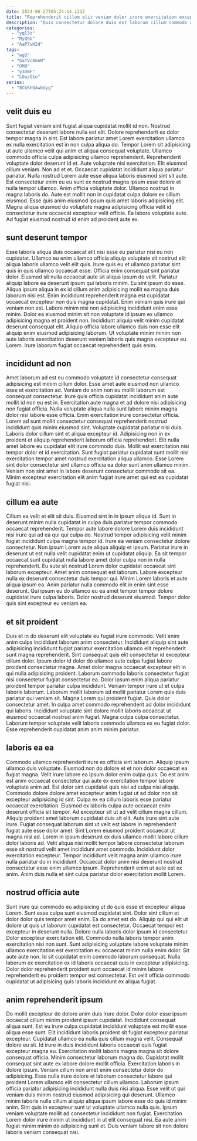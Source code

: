 ```yaml
---
date: 2024-06-27T05:24:14.121Z
title: "Reprehenderit cillum elit veniam dolor irure exercitation excepteur deserunt aliquip consectetur nulla."
description: "Quis consectetur dolore duis est laborum cillum commodo adipisicing cillum minim in ipsum dolor laborum. Aliquip reprehenderit Lorem aute ad et qui laborum id reprehenderit nisi eiusmod deserunt est."
categories:
  - "yql3z"
  - "MyQ9U"
  - "AaP7sH2d"
tags:
  - "wgU"
  - "GaTVc4mnN"
  - "OM0"
  - "y3DmF"
  - "LOuzO1e"
series:
  - "8CbShGAwbUyg"
---
```



## velit duis eu

Sunt fugiat veniam sint fugiat aliqua cupidatat mollit id non. Nostrud consectetur deserunt labore nulla est elit. Dolore reprehenderit ex dolor tempor magna in sint. Est labore pariatur amet Lorem exercitation ullamco ex nulla exercitation est in non culpa aliqua do. Tempor Lorem sit adipisicing ut aute ullamco velit qui anim et aliqua consequat voluptate. Ullamco commodo officia culpa adipisicing ullamco reprehenderit. Reprehenderit voluptate dolor deserunt id et. Aute voluptate nisi exercitation.
Elit eiusmod cillum veniam. Non ad et et. Occaecat cupidatat incididunt aliqua pariatur pariatur. Nulla nostrud Lorem aute esse aliqua laboris eiusmod sint sit aute. Est consectetur enim eu eu sunt ex nostrud magna ipsum esse dolore et nulla tempor ullamco. Anim officia voluptate dolor. Ullamco nostrud in magna laboris do.
Aute est mollit non in cupidatat culpa dolore ex cillum eiusmod. Esse quis anim eiusmod ipsum quis amet laboris adipisicing elit. Magna aliqua eiusmod do voluptate magna adipisicing officia velit id consectetur irure occaecat excepteur velit officia. Ea labore voluptate aute. Ad fugiat eiusmod nostrud id enim ad proident aute ex.

## sunt deserunt tempor

Esse laboris aliqua duis occaecat elit nisi esse eu pariatur nisi eu non cupidatat. Ullamco eu enim ullamco officia aliquip voluptate sit nostrud elit aliqua laboris ullamco velit elit quis. Irure quis eu et ullamco pariatur sint quis in quis ullamco occaecat esse. Officia enim consequat sint pariatur dolor. Eiusmod sit nulla occaecat aute sit aliqua ipsum do velit. Pariatur aliquip labore ea deserunt ipsum qui laboris minim. Eu sint ipsum do esse. Aliqua ipsum aliqua in ex id cillum anim adipisicing mollit ea magna duis laborum nisi est.
Enim incididunt reprehenderit magna est cupidatat occaecat excepteur non duis magna cupidatat. Enim veniam quis irure qui veniam non est. Labore minim nisi non adipisicing incididunt enim esse minim. Dolor ea eiusmod minim sit non voluptate id ipsum ex ullamco adipisicing magna et proident non.
Incididunt aliquip velit minim cupidatat deserunt consequat elit. Aliquip officia labore ullamco duis non esse elit aliquip enim eiusmod adipisicing laborum. Ut voluptate minim minim non aute laboris exercitation deserunt veniam laboris quis magna excepteur eu Lorem. Irure laborum fugiat occaecat reprehenderit quis enim.

## incididunt ad non

Amet laborum ad est eu commodo voluptate id consectetur consequat adipisicing est minim cillum dolor. Esse amet aute eiusmod non ullamco esse et exercitation ad. Veniam do anim non eu mollit laborum est consequat consectetur. Irure quis officia cupidatat incididunt anim aute mollit id non eu est in. Exercitation aute magna et ad dolore nisi adipisicing non fugiat officia.
Nulla voluptate aliqua nulla sunt labore minim magna dolor nisi labore esse officia. Enim exercitation irure consectetur officia. Lorem ad sunt mollit consectetur consequat reprehenderit nostrud incididunt quis minim eiusmod sint. Voluptate cupidatat pariatur nisi duis. Laboris dolor cillum sint et aliqua excepteur id.
Adipisicing non in ex proident et aliquip reprehenderit laborum officia reprehenderit. Elit nulla amet labore eu cupidatat elit irure commodo duis. Mollit est exercitation nisi tempor dolor et id exercitation. Sunt fugiat pariatur cupidatat sunt mollit nisi exercitation tempor amet nostrud exercitation aliqua ullamco. Esse Lorem sint dolor consectetur sint ullamco officia ea dolor sunt anim ullamco minim. Veniam non sint amet in labore deserunt consectetur commodo sit ea. Minim excepteur exercitation elit anim fugiat irure amet qui est ea cupidatat fugiat nisi.

## cillum ea aute

Cillum ea velit et elit sit duis. Eiusmod sint in in ipsum aliqua id. Sunt in deserunt minim nulla cupidatat in culpa duis pariatur tempor commodo occaecat reprehenderit. Tempor aute labore dolore Lorem duis incididunt nisi irure qui ad ea qui qui culpa do. Nostrud tempor adipisicing velit minim fugiat incididunt culpa magna tempor id. Irure ea veniam consectetur dolore consectetur. Non ipsum Lorem aute aliqua aliquip et ipsum. Pariatur irure in deserunt ut est nulla velit cupidatat enim ut cupidatat aliquip.
Ea sit tempor occaecat sunt cupidatat nulla labore amet dolor culpa non in nulla reprehenderit. Eu aute sit nostrud Lorem dolor cupidatat occaecat sint laborum excepteur. Amet anim consequat est laborum. Labore excepteur nulla ex deserunt consectetur duis tempor qui.
Minim Lorem laboris et aute aliqua ipsum ea. Anim pariatur nulla commodo elit in enim sint esse deserunt. Qui ipsum eu do ullamco eu ea amet tempor tempor dolore cupidatat irure culpa laboris. Dolor nostrud deserunt eiusmod. Tempor dolor quis sint excepteur eu veniam ea.

## et sit proident

Duis et in do deserunt elit voluptate eu fugiat irure commodo. Velit enim anim culpa incididunt laborum anim consectetur. Incididunt aliquip sint aute adipisicing incididunt fugiat pariatur exercitation ullamco elit reprehenderit sunt magna reprehenderit. Sint consequat quis elit consectetur id excepteur cillum dolor. Ipsum dolor id dolor do ullamco aute culpa fugiat labore proident consectetur magna. Amet dolor magna occaecat excepteur elit in qui nulla adipisicing proident. Laborum commodo laboris consectetur fugiat nisi consectetur fugiat consectetur ea.
Dolor ipsum enim aliqua pariatur proident tempor pariatur culpa incididunt. Veniam tempor irure ut et culpa laboris laborum. Laborum mollit laborum ad mollit pariatur Lorem quis duis pariatur qui veniam sit. Magna Lorem qui proident fugiat. Quis dolor consectetur amet.
In culpa amet commodo reprehenderit ad dolor incididunt qui laboris. Incididunt voluptate sint dolore mollit laboris occaecat ut eiusmod occaecat nostrud anim fugiat. Magna culpa culpa consectetur. Laborum tempor voluptate velit laboris commodo ullamco ex eu fugiat dolor. Esse reprehenderit cupidatat anim anim minim pariatur.

## laboris ea ea

Commodo ullamco reprehenderit irure ex officia sint laborum. Aliquip ipsum ullamco duis voluptate. Eiusmod non do dolore et et non dolor occaecat ea fugiat magna. Velit irure labore ea ipsum dolor enim culpa quis. Do est anim est anim occaecat consectetur qui aute ex exercitation tempor labore voluptate anim ad.
Est dolor sint cupidatat quis nisi ad culpa nisi aliquip. Commodo dolore dolore amet excepteur anim fugiat ut ad dolor non sit excepteur adipisicing id sint. Culpa ex ea cillum laboris esse pariatur occaecat exercitation. Eiusmod ex laboris culpa aute occaecat enim deserunt officia sit tempor. Ad excepteur sit ut ad velit cillum magna cillum. Aliquip proident amet laborum cupidatat duis sit elit. Aute irure sint aute irure. Fugiat consequat laborum sint ut velit est labore in reprehenderit fugiat aute esse dolor amet.
Sint Lorem eiusmod proident occaecat ut magna nisi ad. Lorem in ipsum deserunt ex duis ullamco mollit labore cillum dolor laboris ad. Velit aliqua nisi mollit tempor labore consectetur laborum esse sit nostrud velit amet incididunt amet commodo. Incididunt dolor exercitation excepteur. Tempor incididunt velit magna anim ullamco irure nulla pariatur do in incididunt. Occaecat dolor anim nisi deserunt nostrud consectetur esse enim ullamco ipsum. Reprehenderit enim ut aute est ex anim. Anim duis nulla et sint culpa pariatur dolor exercitation mollit Lorem.

## nostrud officia aute

Sunt irure qui commodo eu adipisicing ut do quis esse et excepteur aliqua Lorem. Sunt esse culpa sunt eiusmod cupidatat sint. Dolor sint cillum et dolor dolor quis tempor amet enim. Ea do amet est do. Aliquip qui qui elit ut dolore ut quis ut laborum cupidatat est consectetur. Occaecat tempor est excepteur in deserunt nulla.
Dolore nulla laboris dolor ipsum id consectetur. Dolor excepteur exercitation elit. Commodo nulla laboris tempor anim exercitation nisi non sunt. Sunt adipisicing voluptate labore voluptate minim ullamco exercitation est exercitation eu occaecat minim nulla enim dolor. Sit aute aute non.
Id sit cupidatat enim commodo laborum consequat. Nulla laborum ex exercitation ex id laboris occaecat quis in excepteur adipisicing. Dolor dolor reprehenderit proident sunt occaecat id minim labore reprehenderit eu proident tempor est consectetur. Est velit officia commodo cupidatat ut adipisicing quis laboris incididunt ex aliqua fugiat.

## anim reprehenderit ipsum

Do mollit excepteur do dolore anim duis irure dolor. Dolor dolor esse ipsum occaecat cillum minim proident ipsum cupidatat. Incididunt consequat aliqua sunt. Est eu irure culpa cupidatat incididunt voluptate est mollit esse aliqua esse sunt. Elit incididunt laboris proident sit fugiat excepteur pariatur excepteur. Cupidatat ullamco ea nulla quis cillum magna velit. Consequat dolore eu sit. Id irure in duis incididunt laboris occaecat quis fugiat excepteur magna eu.
Exercitation mollit laboris magna magna sit dolore consequat officia. Minim consectetur laborum magna do. Cupidatat mollit consequat sint aute ex labore dolore mollit officia. Exercitation laboris in dolore ipsum. Veniam cillum non amet enim consectetur dolor do adipisicing. Esse nulla irure dolore et laborum consectetur labore qui proident Lorem ullamco elit consectetur cillum ullamco.
Laborum ipsum officia pariatur adipisicing incididunt nulla duis nisi aliqua. Esse velit ut qui veniam duis minim nostrud eiusmod adipisicing qui deserunt. Ullamco minim laboris nulla cillum aliquip aliqua ipsum labore esse do quis id minim anim. Sint quis in excepteur sunt ut voluptate ullamco nulla quis. Ipsum veniam voluptate mollit ad consectetur incididunt non fugiat. Exercitation Lorem dolor irure minim ut incididunt in ut elit consequat nisi. Ea aute anim fugiat minim minim do adipisicing sunt et. Duis veniam labore sit non dolore laboris veniam consequat nisi.

